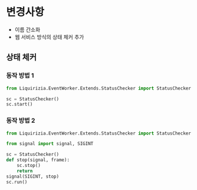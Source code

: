 # 변경사항

- 이름 간소화
- 웹 서비스 방식의 상태 체커 추가

## 상태 체커

### 동작 방법 1

```python
from Liquirizia.EventWorker.Extends.StatusChecker import StatusChecker

sc = StatusChecker()
sc.start()
```

### 동작 방법 2

```python
from Liquirizia.EventWorker.Extends.StatusChecker import StatusChecker

from signal import signal, SIGINT

sc = StatusChecker()
def stop(signal, frame):
	sc.stop()
	return
signal(SIGINT, stop)
sc.run()
```
